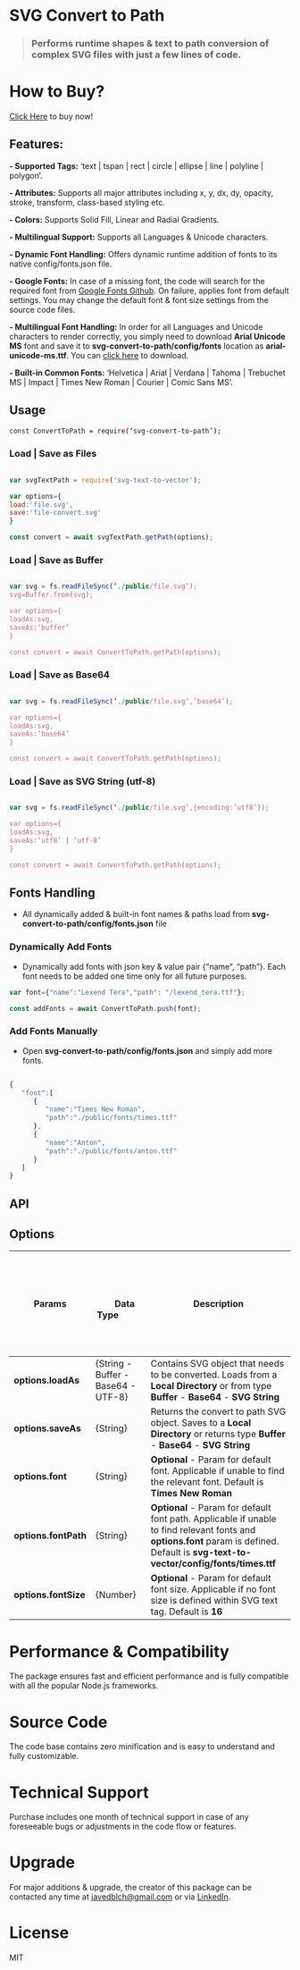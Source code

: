 # SVG Convert to Path

> ### Performs runtime shapes & text to path conversion of complex SVG files with just a few lines of code.

# How to Buy?
[Click Here](https://app.privjs.com/buy/packageDetail?pkg=svg-convert-to-path) to buy now!

## Features:

**- Supported Tags:** ‘text | tspan | rect | circle | ellipse | line | polyline | polygon’.

**- Attributes:** Supports all major attributes including  x, y, dx, dy, opacity, stroke, transform, class-based styling etc.

**- Colors:** Supports Solid Fill, Linear and Radial Gradients.

**- Multilingual Support:** Supports all Languages & Unicode characters.

**- Dynamic Font Handling:** Offers dynamic runtime addition of fonts to its native config/fonts.json file. 

**- Google Fonts:** In case of a missing font, the code will search for the required font from [Google Fonts Github](https://github.com/google/fonts). On failure, applies font from default settings. You may change the default font & font size settings from the source code files.

**- Multilingual Font Handling:** In order for all Languages and Unicode characters to render correctly, you simply need to download **Arial Unicode MS** font and save it to **svg-convert-to-path/config/fonts** location as **arial-unicode-ms.ttf**. You can [click here](https://www.fonts100.com/5092/arial_unicode_ms.zip) to download. 

**- Built-in Common Fonts:** ‘Helvetica | Arial | Verdana | Tahoma | Trebuchet MS | Impact | Times New Roman | Courier | Comic Sans MS’.


## Usage

```bash
const ConvertToPath = require(‘svg-convert-to-path’);
```

### Load | Save as Files

```javascript

var svgTextPath = require('svg-text-to-vector');

var options={
load:'file.svg',
save:'file-convert.svg'
}	

const convert = await svgTextPath.getPath(options);

```

### Load | Save as Buffer

```javascript

var svg = fs.readFileSync(‘./public/file.svg’);
svg=Buffer.from(svg);

var options={
loadAs:svg,
saveAs:‘buffer’
}

const convert = await ConvertToPath.getPath(options);

```

### Load | Save as Base64

```javascript

var svg = fs.readFileSync(‘./public/file.svg’,’base64’);

var options={
loadAs:svg,
saveAs:‘base64’
}

const convert = await ConvertToPath.getPath(options);

```

### Load | Save as SVG String (utf-8)

```javascript

var svg = fs.readFileSync(‘./public/file.svg’,{encoding:‘utf8’});

var options={
loadAs:svg,
saveAs:‘utf8’ | ‘utf-8’
}

const convert = await ConvertToPath.getPath(options);

```
## Fonts Handling

- All dynamically added & built-in font names & paths load from **svg-convert-to-path/config/fonts.json** file

### Dynamically Add Fonts

- Dynamically add fonts with json key & value pair {“name”, “path”}. Each font needs to be added one time only for all future purposes.

```javascript
var font={"name":"Lexend Tera","path": "/lexend_tera.ttf"};

const addFonts = await ConvertToPath.push(font);

```

### Add Fonts Manually

- Open **svg-convert-to-path/config/fonts.json** and simply add more fonts.

```javascript

{
   "font":[
      {
         "name":"Times New Roman",
         "path":"./public/fonts/times.ttf"
      },
      {
         "name":"Anton",
         "path":"./public/fonts/anton.ttf"
      }	  
   ]
}

```
## API

## Options


Params | &nbsp; &nbsp;&nbsp;&nbsp;&nbsp; &nbsp; &nbsp;&nbsp;&nbsp;&nbsp; &nbsp; &nbsp;&nbsp;&nbsp;&nbsp; &nbsp; &nbsp;&nbsp;&nbsp; &nbsp; &nbsp;&nbsp;&nbsp; &nbsp; &nbsp;&nbsp;&nbsp; &nbsp; &nbsp;&nbsp;&nbsp; &nbsp; &nbsp;&nbsp;&nbsp; &nbsp; &nbsp;&nbsp; &nbsp; &nbsp; &nbsp;&nbsp; &nbsp; &nbsp; &nbsp;&nbsp; &nbsp; &nbsp; &nbsp;&nbsp;  Data Type &nbsp; &nbsp; &nbsp;&nbsp; &nbsp; &nbsp;&nbsp; &nbsp; &nbsp;&nbsp; &nbsp; &nbsp;&nbsp; &nbsp; &nbsp;&nbsp; &nbsp; &nbsp;&nbsp; &nbsp; &nbsp;&nbsp; &nbsp; &nbsp;&nbsp; &nbsp; &nbsp;&nbsp; &nbsp; &nbsp;  | Description
--- | --- | ---
**options.loadAs** | {String - Buffer - Base64 - UTF-8} | Contains SVG object that needs to be converted. Loads from a **Local Directory** or from type **Buffer** - **Base64** - **SVG String**
**options.saveAs** | {String} | Returns the convert to path SVG object. Saves to a **Local Directory** or returns type **Buffer** - **Base64** - **SVG String**
**options.font** | {String} | **Optional** - Param for default font. Applicable if unable to find the relevant font. Default is **Times New Roman**
**options.fontPath** | {String} | **Optional** - Param for default font path. Applicable if unable to find relevant fonts and **options.font** param is defined. Default is **svg-text-to-vector/config/fonts/times.ttf**
**options.fontSize** | {Number} | **Optional** - Param for default font size. Applicable if no font size is defined within SVG text tag. Default is **16**

# Performance & Compatibility
The package ensures fast and efficient performance and is fully compatible with all the popular Node.js frameworks.

# Source Code
The code base contains zero minification and is easy to understand and fully customizable.

# Technical Support
Purchase includes one month of technical support in case of any foreseeable bugs or adjustments in the code flow or features.

# Upgrade
For major additions & upgrade, the creator of this package can be contacted any time at javedblch@gmail.com or via [LinkedIn](https://www.linkedin.com/in/javed-baloch-672a5013/).

# License

MIT
